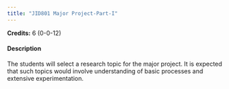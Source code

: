 ```yaml
---
title: "JID801 Major Project-Part-I"
---
```

**Credits:** 6 (0-0-12)

#### Description
The students will select a research topic for the major project. It is expected that such topics would involve understanding of basic processes and extensive experimentation.